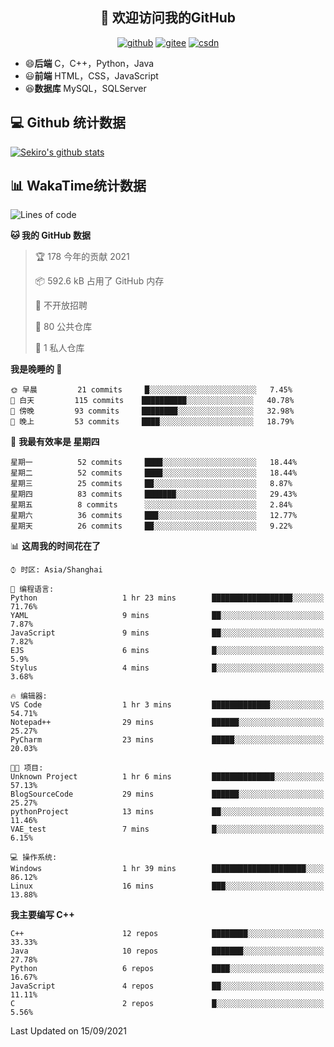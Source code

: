 <h2 align="center">👋 欢迎访问我的GitHub</h2>
<p align="center">
  <a href="https://666wxy666.github.io/"><img src="https://img.shields.io/badge/GitHub-24292e" alt="github"></a>
  <a href="https://gitee.com/wxy_666"><img src="https://img.shields.io/badge/Gitee-fe7300" alt="gitee"></a>
  <a href="https://blog.csdn.net/WXY_666"><img src="https://img.shields.io/badge/CSDN-cf000e" alt="csdn"></a>
</p>

- 😄**后端** C，C++，Python，Java
- 😃**前端** HTML，CSS，JavaScript
- 😆**数据库** MySQL，SQLServer

## 💻 Github 统计数据
[![Sekiro's github stats](https://github-readme-stats.vercel.app/api?username=666WXY666)](https://666wxy666.github.io/)

## 📊 WakaTime统计数据

<!--START_SECTION:waka-->
![Lines of code](https://img.shields.io/badge/%E4%BB%8E%E3%80%8C%E4%BD%A0%E5%A5%BD%E4%B8%96%E7%95%8C%E3%80%8D%E6%88%91%E5%B7%B2%E7%BB%8F%E5%86%99%E4%BA%86-517666%20%E8%A1%8C%E4%BB%A3%E7%A0%81-blue)

**🐱 我的 GitHub 数据** 

> 🏆 178 今年的贡献 2021
 > 
> 📦 592.6 kB 占用了 GitHub 内存 
 > 
> 🚫 不开放招聘
 > 
> 📜 80 公共仓库 
 > 
> 🔑 1 私人仓库 
 > 
**我是晚睡的 🦉** 

```text
🌞 早晨         21 commits     █░░░░░░░░░░░░░░░░░░░░░░░░   7.45% 
🌆 白天         115 commits    ██████████░░░░░░░░░░░░░░░   40.78% 
🌃 傍晚         93 commits     ████████░░░░░░░░░░░░░░░░░   32.98% 
🌙 晚上         53 commits     ████░░░░░░░░░░░░░░░░░░░░░   18.79%

```
📅 **我最有效率是 星期四** 

```text
星期一          52 commits     ████░░░░░░░░░░░░░░░░░░░░░   18.44% 
星期二          52 commits     ████░░░░░░░░░░░░░░░░░░░░░   18.44% 
星期三          25 commits     ██░░░░░░░░░░░░░░░░░░░░░░░   8.87% 
星期四          83 commits     ███████░░░░░░░░░░░░░░░░░░   29.43% 
星期五          8 commits      ░░░░░░░░░░░░░░░░░░░░░░░░░   2.84% 
星期六          36 commits     ███░░░░░░░░░░░░░░░░░░░░░░   12.77% 
星期天          26 commits     ██░░░░░░░░░░░░░░░░░░░░░░░   9.22%

```


📊 **这周我的时间花在了** 

```text
⌚︎ 时区: Asia/Shanghai

💬 编程语言: 
Python                   1 hr 23 mins        ██████████████████░░░░░░░   71.76% 
YAML                     9 mins              ██░░░░░░░░░░░░░░░░░░░░░░░   7.87% 
JavaScript               9 mins              ██░░░░░░░░░░░░░░░░░░░░░░░   7.82% 
EJS                      6 mins              █░░░░░░░░░░░░░░░░░░░░░░░░   5.9% 
Stylus                   4 mins              █░░░░░░░░░░░░░░░░░░░░░░░░   3.68%

🔥 编辑器: 
VS Code                  1 hr 3 mins         █████████████░░░░░░░░░░░░   54.71% 
Notepad++                29 mins             ██████░░░░░░░░░░░░░░░░░░░   25.27% 
PyCharm                  23 mins             █████░░░░░░░░░░░░░░░░░░░░   20.03%

🐱‍💻 项目: 
Unknown Project          1 hr 6 mins         ██████████████░░░░░░░░░░░   57.13% 
BlogSourceCode           29 mins             ██████░░░░░░░░░░░░░░░░░░░   25.27% 
pythonProject            13 mins             ██░░░░░░░░░░░░░░░░░░░░░░░   11.46% 
VAE_test                 7 mins              █░░░░░░░░░░░░░░░░░░░░░░░░   6.15%

💻 操作系统: 
Windows                  1 hr 39 mins        █████████████████████░░░░   86.12% 
Linux                    16 mins             ███░░░░░░░░░░░░░░░░░░░░░░   13.88%

```

**我主要编写 C++** 

```text
C++                      12 repos            ████████░░░░░░░░░░░░░░░░░   33.33% 
Java                     10 repos            ███████░░░░░░░░░░░░░░░░░░   27.78% 
Python                   6 repos             ████░░░░░░░░░░░░░░░░░░░░░   16.67% 
JavaScript               4 repos             ██░░░░░░░░░░░░░░░░░░░░░░░   11.11% 
C                        2 repos             █░░░░░░░░░░░░░░░░░░░░░░░░   5.56%

```



 Last Updated on 15/09/2021
<!--END_SECTION:waka-->

<!--
**666WXY666/666WXY666** is a ✨ _special_ ✨ repository because its `README.md` (this file) appears on your GitHub profile.

Here are some ideas to get you started:

- 🔭 I’m currently working on ...
- 🌱 I’m currently learning ...
- 👯 I’m looking to collaborate on ...
- 🤔 I’m looking for help with ...
- 💬 Ask me about ...
- 📫 How to reach me: ...
- 😄 Pronouns: ...
- ⚡ Fun fact: ...
-->
